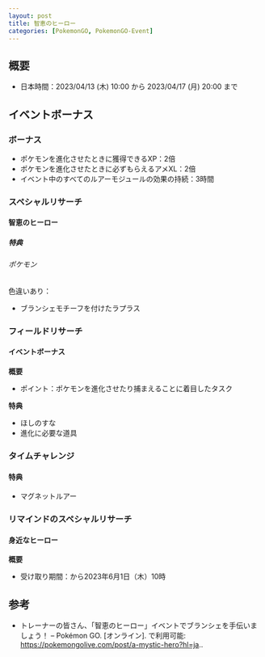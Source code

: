 ```yaml
---
layout: post
title: 智恵のヒーロー
categories: [PokemonGO, PokemonGO-Event]
---
```


## 概要

- 日本時間：2023/04/13 (木) 10:00 から 2023/04/17 (月) 20:00 まで

## イベントボーナス

### ボーナス

- ポケモンを進化させたときに獲得できるXP：2倍
- ポケモンを進化させたときに必ずもらえるアメXL：2倍
- イベント中のすべてのルアーモジュールの効果の持続：3時間

### スペシャルリサーチ

#### 智恵のヒーロー

##### 特典

###### ポケモン

色違いあり：

- ブランシェモチーフを付けたラプラス

### フィールドリサーチ

#### イベントボーナス

__概要__

- ポイント：ポケモンを進化させたり捕まえることに着目したタスク

__特典__

- ほしのすな
- 進化に必要な道具

### タイムチャレンジ

#### 特典

- マグネットルアー

### リマインドのスペシャルリサーチ

#### 身近なヒーロー

__概要__

- 受け取り期間：から2023年6月1日（木）10時

## 参考

- トレーナーの皆さん、「智恵のヒーロー」イベントでブランシェを手伝いましょう！ – Pokémon GO. [オンライン]. で利用可能: https://pokemongolive.com/post/a-mystic-hero?hl=ja..
